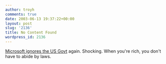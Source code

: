 ```yaml
---
author: troyh
comments: true
date: 2003-06-13 19:37:22+00:00
layout: post
slug: '2136'
title: No Content Found
wordpress_id: 2136
---
```


[Microsoft ignores the US Govt](http://www.washingtonpost.com/wp-dyn/articles/A52423-2003Jun12.html?nav=hptoc_tn) again. Shocking. When you're rich, you don't have to abide by laws.

